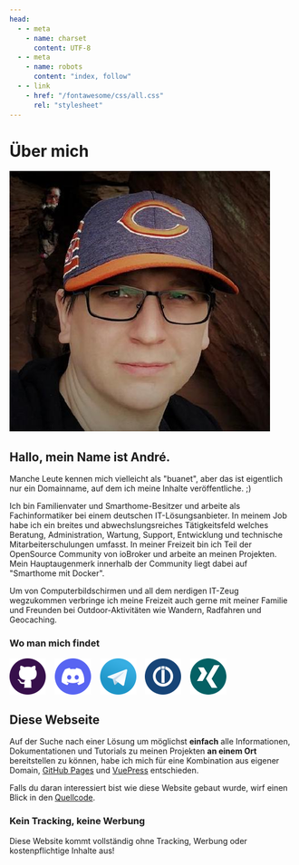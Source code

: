```yaml
---
head:
  - - meta
    - name: charset
      content: UTF‑8
  - - meta
    - name: robots
      content: "index, follow"
  - - link
    - href: "/fontawesome/css/all.css"
      rel: "stylesheet"
---
```


# Über mich

<div id="profile_pic">
<img src="/images/profile.jpg" />
</div>

## Hallo, mein Name ist André.

Manche Leute kennen mich vielleicht als "buanet", aber das ist eigentlich nur ein Domainname, auf dem ich meine Inhalte veröffentliche. ;)

Ich bin Familienvater und Smarthome-Besitzer und arbeite als Fachinformatiker bei einem deutschen IT-Lösungsanbieter. In meinem Job habe ich ein breites und abwechslungsreiches Tätigkeitsfeld welches Beratung, Administration, Wartung, Support, Entwicklung und technische Mitarbeiterschulungen umfasst. In meiner Freizeit bin ich Teil der OpenSource Community von ioBroker und arbeite an meinen Projekten. Mein Hauptaugenmerk innerhalb der Community liegt dabei auf "Smarthome mit Docker".

Um von Computerbildschirmen und all dem nerdigen IT-Zeug wegzukommen verbringe ich meine Freizeit auch gerne mit meiner Familie und Freunden bei Outdoor-Aktivitäten wie Wandern, Radfahren und Geocaching.

### Wo man mich findet 

<a href="https://github.com/buanet" target="_blank"><img src='/images/profile/github.png' alt="Github Logo" style="width:64px"></a>&nbsp;&nbsp;&nbsp;
<a href="https://discordapp.com/users/591003148542279690" target="_blank"><img src='/images/profile/discord.png' alt="Discord Logo" style="width:64px"></a>&nbsp;&nbsp;&nbsp;
<a href="https://t.me/buanet" target="_blank"><img src='/images/profile/telegram.png' alt="Telegram Logo" style="width:64px"></a>&nbsp;&nbsp;&nbsp;
<a href="https://forum.iobroker.net/user/andre" target="_blank"><img src='/images/profile/iobroker.png' alt="ioBroker Logo" style="width:64px"></a>&nbsp;&nbsp;&nbsp;
<a href="https://www.xing.com/profile/Andre_Germann3/cv" target="_blank"><img src='/images/profile/xing.png' alt="Xing Logo" style="width:64px"></a>&nbsp;&nbsp;&nbsp;
<!--
<a href="https://www.youtube.com/@andre.buanet/" target="_blank"><img src='/images/profile/youtube.png' alt="Youtube Logo" style="width:64px"></a>&nbsp;&nbsp;&nbsp;
<a href="https://twitter.com/buanetde" target="_blank"><img src='/images/profile/twitter.png' alt="Twitter Logo" style="width:64px"></a>&nbsp;&nbsp;&nbsp;
-->

## Diese Webseite

Auf der Suche nach einer Lösung um möglichst **einfach** alle Informationen, Dokumentationen und Tutorials zu meinen Projekten **an einem Ort** bereitstellen zu können, habe ich mich für eine Kombination aus eigener Domain, [GitHub Pages](https://pages.github.com/) und [VuePress](https://v2.vuepress.vuejs.org/) entschieden.

Falls du daran interessiert bist wie diese Website gebaut wurde, wirf einen Blick in den [Quellcode](https://github.com/buanet/docs). 

### Kein Tracking, keine Werbung

Diese Website kommt vollständig ohne Tracking, Werbung oder kostenpflichtige Inhalte aus!